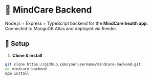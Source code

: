 # 🧠 MindCare Backend

Node.js + Express + TypeScript backend for the **MindCare health app**. Connected to MongoDB Atlas and deployed via Render.

## 🚀 Setup

1. **Clone & install**
```bash
git clone https://github.com/yourusername/mindcare-backend.git
cd mindcare-backend
npm install
